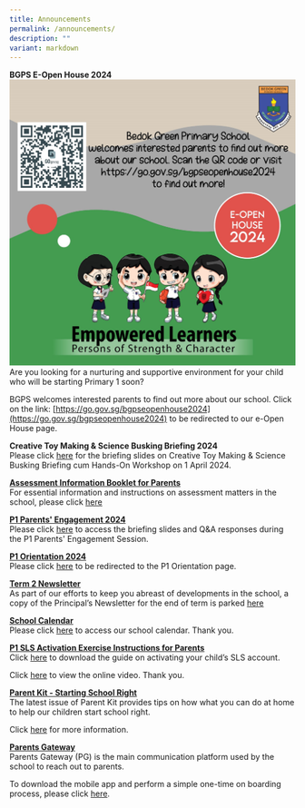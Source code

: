 ```yaml
---
title: Announcements
permalink: /announcements/
description: ""
variant: markdown
---
```

**BGPS E-Open House 2024**<br>
![](/images/BGPS_E_Open_House_2024.jpg)
Are you looking for a nurturing and supportive environment for your child who will be starting Primary 1 soon?

BGPS welcomes interested parents to find out more about our school. Click on the link: [https://go.gov.sg/bgpseopenhouse2024](https://go.gov.sg/bgpseopenhouse2024) to be redirected to our e-Open House page. 

**Creative Toy Making &amp; Science Busking Briefing 2024**<br>
Please click [here](/files/020424_Creative_Science_Toy_Making___Busking_Zoom_Briefing_1_April_2024.pdf) for the briefing slides on Creative Toy Making &amp; Science Busking Briefing cum Hands-On Workshop on 1 April 2024.

**<u>Assessment Information Booklet for Parents</u>** <br>
For essential information and instructions on assessment matters in the school, please click [here](/files/190124_assessment_information_booklet_2024_final2.pdf)

**<u>P1 Parents' Engagement 2024</u>** <br>
Please click [here](https://www.bedokgreenpri.moe.edu.sg/partners/home-school-partnership/parents-engagement-2024/) to access the briefing slides and Q&amp;A responses during the P1 Parents' Engagement Session. 

**<u>P1 Orientation 2024</u>** <br>
Please click [here](https://go.gov.sg/bgpsp12024) to be redirected to the P1 Orientation page. 

**<u>Term 2 Newsletter</u>** <br>
As part of our efforts to keep you abreast of developments in the school, a copy of the Principal’s Newsletter for the end of term is parked [here](/files/190324_Term_2_Letter_2024_Final.pdf)

**<u>School Calendar</u>** <br>
Please click [here](/about-us/calendar) to access our school calendar.&nbsp;Thank you.

**<u>P1 SLS Activation Exercise Instructions for Parents</u>** <br>
Click [here](/partners/home-school-partnership/student-learning-space-sls-activation) to download the guide on activating your child’s SLS account.&nbsp;

Click&nbsp;[here](https://youtu.be/YTLJBmTqdYM)&nbsp;to view the online video.&nbsp;Thank you.

**<u>Parent Kit - Starting School Right</u>** <br>
The latest issue of Parent Kit provides tips on how what you can do at home to help our children start school right.

Click [here](/files/Parent%20Kit%20-%20Starting%20School%20Right%20Jan%202020.pdf)&nbsp;for more information.

**<u>Parents Gateway</u>** <br>
Parents Gateway (PG) is the main communication platform used by the school to reach out to parents.

To download&nbsp;the mobile app&nbsp;and perform a simple one-time on boarding process, please click [here](/partners/home-school-partnership/parent-resource-kit).